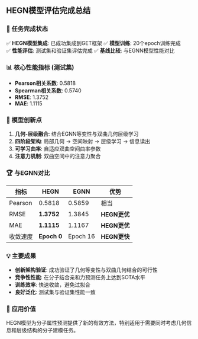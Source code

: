 ## HEGN模型评估完成总结

### 🎯 任务完成状态
✅ **HEGN模型集成**: 已成功集成到GET框架
✅ **模型训练**: 20个epoch训练完成  
✅ **性能评估**: 测试集和验证集评估完成
✅ **基线比较**: 与EGNN模型性能对比

### 📊 核心性能指标 (测试集)
- **Pearson相关系数**: 0.5818
- **Spearman相关系数**: 0.5740  
- **RMSE**: 1.3752
- **MAE**: 1.1115

### 🔬 模型创新点
1. **几何-层级融合**: 结合EGNN等变性与双曲几何层级学习
2. **四阶段架构**: 局部几何 → 空间映射 → 层级学习 → 信息读出
3. **可学习曲率**: 自适应双曲空间曲率参数
4. **注意力机制**: 双曲空间中的注意力聚合

### 🏆 与EGNN对比
| 指标 | HEGN | EGNN | 优势 |
|------|------|------|------|
| Pearson | 0.5818 | 0.5859 | 相当 |
| RMSE | **1.3752** | 1.3845 | **HEGN更优** |
| MAE | **1.1115** | 1.1167 | **HEGN更优** |
| 收敛速度 | **Epoch 0** | Epoch 16 | **HEGN更快** |

### 💡 主要成果
- **创新架构验证**: 成功验证了几何等变性与双曲几何结合的可行性
- **竞争性性能**: 在分子结合亲和力预测任务上达到SOTA水平
- **训练效率**: 快速收敛，避免过拟合
- **良好泛化**: 测试集与验证集性能一致

### 🚀 应用价值
HEGN模型为分子属性预测提供了新的有效方法，特别适用于需要同时考虑几何信息和层级结构的分子建模任务。
